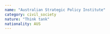 ```yaml
---
name: "Australian Strategic Policy Institute"
category: civil_society
nature: "Think tank"
nationality: AUS
---
```

    